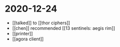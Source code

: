 # 2020-12-24

- [[talked]] to [[thor ciphers]]
- [[chen]] recommended [[13 sentinels: aegis rim]]
- [[printer]]
- [[agora client]]